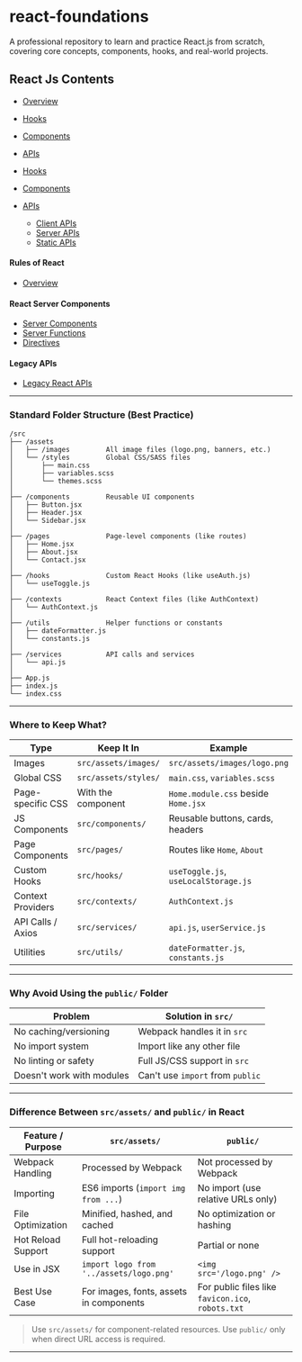 
# react-foundations

A professional repository to learn and practice React.js from scratch, covering core concepts, components, hooks, and real-world projects.



## React Js Contents


* [Overview](#overview)
* [Hooks](#hooks)
* [Components](#components)
* [APIs](#apis)


* [Hooks](#react-dom-hooks)
* [Components](#react-dom-components)
* [APIs](#react-dom-apis)

  * [Client APIs](#client-apis)
  * [Server APIs](#server-apis)
  * [Static APIs](#static-apis)

#### **Rules of React**

* [Overview](#rules-overview)

#### **React Server Components**

* [Server Components](#server-components)
* [Server Functions](#server-functions)
* [Directives](#directives)

#### **Legacy APIs**

* [Legacy React APIs](#legacy-react-apis)

---


### Standard Folder Structure (Best Practice)

```
/src
├── /assets
│   ├── /images         All image files (logo.png, banners, etc.)
│   └── /styles         Global CSS/SASS files
│       ├── main.css
│       ├── variables.scss
│       └── themes.scss
│
├── /components         Reusable UI components
│   ├── Button.jsx
│   ├── Header.jsx
│   └── Sidebar.jsx
│
├── /pages              Page-level components (like routes)
│   ├── Home.jsx
│   ├── About.jsx
│   └── Contact.jsx
│
├── /hooks              Custom React Hooks (like useAuth.js)
│   └── useToggle.js
│
├── /contexts           React Context files (like AuthContext)
│   └── AuthContext.js
│
├── /utils              Helper functions or constants
│   ├── dateFormatter.js
│   └── constants.js
│
├── /services           API calls and services
│   └── api.js
│
├── App.js
├── index.js
└── index.css
```

---

### Where to Keep What?

| Type              | Keep It In           | Example                              |
| ----------------- | -------------------- | ------------------------------------ |
| Images            | `src/assets/images/` | `src/assets/images/logo.png`         |
| Global CSS        | `src/assets/styles/` | `main.css`, `variables.scss`         |
| Page-specific CSS | With the component   | `Home.module.css` beside `Home.jsx`  |
| JS Components     | `src/components/`    | Reusable buttons, cards, headers     |
| Page Components   | `src/pages/`         | Routes like `Home`, `About`          |
| Custom Hooks      | `src/hooks/`         | `useToggle.js`, `useLocalStorage.js` |
| Context Providers | `src/contexts/`      | `AuthContext.js`                     |
| API Calls / Axios | `src/services/`      | `api.js`, `userService.js`           |
| Utilities         | `src/utils/`         | `dateFormatter.js`, `constants.js`   |

---

### Why Avoid Using the `public/` Folder

| Problem                   | Solution in `src/`               |
| ------------------------- | -------------------------------- |
| No caching/versioning     | Webpack handles it in `src`      |
| No import system          | Import like any other file       |
| No linting or safety      | Full JS/CSS support in `src`     |
| Doesn't work with modules | Can't use `import` from `public` |

---

### Difference Between `src/assets/` and `public/` in React

| Feature / Purpose  | `src/assets/`                           | `public/`                                         |
| ------------------ | --------------------------------------- | ------------------------------------------------- |
| Webpack Handling   | Processed by Webpack                    | Not processed by Webpack                          |
| Importing          | ES6 imports (`import img from ...`)     | No import (use relative URLs only)                |
| File Optimization  | Minified, hashed, and cached            | No optimization or hashing                        |
| Hot Reload Support | Full hot-reloading support              | Partial or none                                   |
| Use in JSX         | `import logo from '../assets/logo.png'` | `<img src='/logo.png' />`                         |
| Best Use Case      | For images, fonts, assets in components | For public files like `favicon.ico`, `robots.txt` |

> Use `src/assets/` for component-related resources.
> Use `public/` only when direct URL access is required.

---

